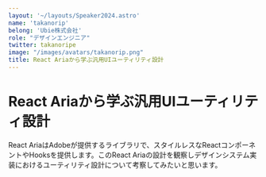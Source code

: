 ```yaml
---
layout: '~/layouts/Speaker2024.astro'
name: 'takanorip'
belong: 'Ubie株式会社'
role: "デザインエンジニア"
twitter: takanoripe
image: "/images/avatars/takanorip.png"
title: React Ariaから学ぶ汎用UIユーティリティ設計	
---
```


# React Ariaから学ぶ汎用UIユーティリティ設計	

React AriaはAdobeが提供するライブラリで、スタイルレスなReactコンポーネントやHooksを提供します。このReact Ariaの設計を観察しデザインシステム実装におけるユーティリティ設計について考察してみたいと思います。
